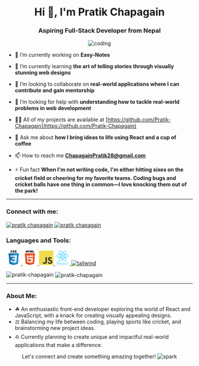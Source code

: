 <h1 align="center">Hi 👋, I'm Pratik Chapagain</h1>
<h3 align="center">Aspiring Full-Stack Developer from Nepal</h3>

<p align="center"> <img src="https://media.giphy.com/media/qgQUggAC3Pfv687qPC/giphy.gif" width="400" alt="coding" /> </p>

- 🔭 I’m currently working on **Easy-Notes**

- 🌱 I’m currently learning **the art of telling stories through visually stunning web designs**

- 👯 I’m looking to collaborate on **real-world applications where I can contribute and gain mentorship**

- 🤝 I’m looking for help with **understanding how to tackle real-world problems in web development**

- 👨‍💻 All of my projects are available at [https://github.com/Pratik-Chapagain](https://github.com/Pratik-Chapagain)

- 💬 Ask me about **how I bring ideas to life using React and a cup of coffee**

- 📫 How to reach me **ChapagainPratik28@gmail.com**

- ⚡ Fun fact **When I'm not writing code, I'm either hitting sixes on the cricket field or cheering for my favorite teams. Coding bugs and cricket balls have one thing in common—I love knocking them out of the park!**

---

<h3 align="left">Connect with me:</h3>
<p align="left">
<a href="https://linkedin.com/in/pratik chapagain" target="_blank"><img align="center" src="https://raw.githubusercontent.com/rahuldkjain/github-profile-readme-generator/master/src/images/icons/Social/linked-in-alt.svg" alt="pratik chapagain" height="30" width="40" /></a>
<a href="https://fb.com/pratik chapagain" target="_blank"><img align="center" src="https://raw.githubusercontent.com/rahuldkjain/github-profile-readme-generator/master/src/images/icons/Social/facebook.svg" alt="pratik chapagain" height="30" width="40" /></a>
</p>

<h3 align="left">Languages and Tools:</h3>
<p align="left"> 
  <a href="https://www.w3schools.com/css/" target="_blank" rel="noreferrer"> <img src="https://raw.githubusercontent.com/devicons/devicon/master/icons/css3/css3-original-wordmark.svg" alt="css3" width="40" height="40"/> </a> 
  <a href="https://www.w3.org/html/" target="_blank" rel="noreferrer"> <img src="https://raw.githubusercontent.com/devicons/devicon/master/icons/html5/html5-original-wordmark.svg" alt="html5" width="40" height="40"/> </a> 
  <a href="https://developer.mozilla.org/en-US/docs/Web/JavaScript" target="_blank" rel="noreferrer"> <img src="https://raw.githubusercontent.com/devicons/devicon/master/icons/javascript/javascript-original.svg" alt="javascript" width="40" height="40"/> </a> 
  <a href="https://reactjs.org/" target="_blank" rel="noreferrer"> <img src="https://raw.githubusercontent.com/devicons/devicon/master/icons/react/react-original-wordmark.svg" alt="react" width="40" height="40"/> </a> 
  <a href="https://tailwindcss.com/" target="_blank" rel="noreferrer"> <img src="https://www.vectorlogo.zone/logos/tailwindcss/tailwindcss-icon.svg" alt="tailwind" width="40" height="40"/> </a> 
</p>

<p><img align="left" src="https://github-readme-stats.vercel.app/api/top-langs?username=pratik-chapagain&show_icons=true&locale=en&layout=compact&theme=radical" alt="pratik-chapagain" /></p>

<p>&nbsp;<img align="center" src="https://github-readme-stats.vercel.app/api?username=pratik-chapagain&show_icons=true&locale=en&theme=radical" alt="pratik-chapagain" /></p>

---

<h3 align="left">About Me:</h3>
<ul>
  <li>☘ An enthusiastic front-end developer exploring the world of React and JavaScript, with a knack for creating visually appealing designs.</li>
  <li>⚖ Balancing my life between coding, playing sports like cricket, and brainstorming new project ideas.</li>
  <li>⛵ Currently planning to create unique and impactful real-world applications that make a difference.</li>
</ul>

<p align="center">Let's connect and create something amazing together! <img src="https://media.giphy.com/media/f3iwJFOVOwuy7K6FFw/giphy.gif" width="40" alt="spark" /></p>
